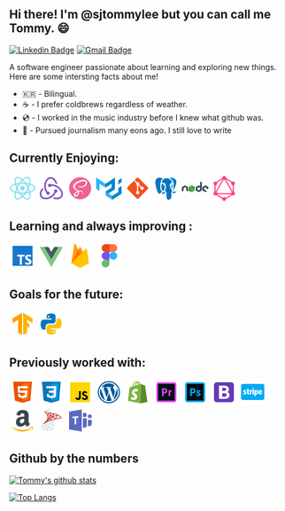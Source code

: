 ## Hi there! I'm @sjtommylee but you can call me Tommy. 😄

[![Linkedin Badge](https://img.shields.io/badge/-LinkedIn-blue?style=flat-square&logo=Linkedin&logoColor=white&link=https://www.linkedin.com/in/sjtommylee//)](https://www.linkedin.com/in/sjtommylee//)
[![Gmail Badge](https://img.shields.io/badge/-Gmail-d14836?style=flat-square&logo=Gmail&logoColor=white&link=mailto:sjtommylee@gmail.com)](mailto:sjtommylee@gmail.com)

A software engineer passionate about learning and exploring new things.
Here are some intersting facts about me!

- 🇰🇷 - Bilingual.
- ☕️ - I prefer coldbrews regardless of weather.
- 💿 - I worked in the music industry before I knew what github was.
- 📝 - Pursued journalism many eons ago. I still love to write

## Currently Enjoying:

<a href="https://reactjs.org/" title="React"> <img alt="" src="assets/icons8-react-native-48.png" /></a>
<a href="https://redux.js.org/" title="React"> <img alt="" src="assets/icons8-redux-48.png" /></a>
<a href="https://sass-lang.com/" title="React"> <img alt="" src="assets/icons8-sass-avatar-48.png" /></a>
<a href="https://material-ui.com/" title="React"> <img alt="" src="assets/icons8-material-ui-48.png" /></a>
<a href="https://git-scm.com/" title="React"> <img alt="" src="assets/icons8-git-48.png" /></a>
<a href="https://www.postgresql.org/docs/" title="React"> <img alt="" src="assets/icons8-postgresql-48.png" /></a>
<a href="https://nodejs.org/en/" title="React"> <img alt="" src="assets/icons8-nodejs-48.png" /></a>
<a href="https://graphql.org/" title="React"> <img alt="" src="assets/icons8-graphql-48.png" /></a>

## Learning and always improving :

<a href="https://www.typescriptlang.org/docs/" title="React"> <img alt="" src="assets/icons8-typescript-48.png" /></a>
<a href="https://vuejs.org/" title="React"> <img alt="" src="assets/icons8-vue-js-48.png" /></a>
<a href="https://firebase.google.com/" title="React"> <img alt="" src="assets/icons8-firebase-48.png" /></a>
<a href="https://www.figma.com/" title="React"> <img alt="" src="assets/icons8-figma-48.png" /></a>

## Goals for the future:

<a href="https://www.tensorflow.org/js" title="React"> <img alt="" src="assets/icons8-tensorflow-48.png" /></a>
<a href="https://docs.python.org/3/" title="React"> <img alt="" src="assets/icons8-python-48.png" /></a>

## Previously worked with:

<a href="https://developer.mozilla.org/en-US/docs/Web/Guide/HTML/HTML5" title="React"> <img alt="" src="assets/icons8-html-5-48.png" /></a>
<a href="https://www.w3schools.com/css/" title="React"> <img alt="" src="assets/icons8-css3-48.png" /></a>
<a href="https://www.javascript.com/" title="React"> <img alt="" src="assets/icons8-javascript-48.png" /></a>
<a href="https://wordpress.com/" title="React"> <img alt="" src="assets/icons8-wordpress-48.png" /></a>
<a href="https://www.shopify.com/" title="React"> <img alt="" src="assets/icons8-shopify-48.png" /></a>
<a href="https://www.adobe.com/" title="React"> <img alt="" src="assets/icons8-adobe-premiere-pro-48.png" /></a>
<a href="https://www.adobe.com/" title="React"> <img alt="" src="assets/icons8-adobe-photoshop-48.png" /></a>
<a href="https://getbootstrap.com/" title="React"> <img alt="" src="assets/icons8-bootstrap-48.png" /></a>
<a href="https://stripe.com/" title="React"> <img alt="" src="assets/icons8-stripe-48.png" /></a>
<a href="https://sellercentral.amazon.com/" title="React"> <img alt="" src="assets/icons8-amazon-48.png" /></a>
<a href="https://www.microsoft.com/en-us/sql-server/sql-server-downloads" title="React"> <img alt="" src="assets/icons8-microsoft-sql-server-48.png" /></a>
<a href="https://www.office.com/" title="React"> <img alt="" src="assets/icons8-microsoft-teams-48.png" /></a>

## Github by the numbers

[![Tommy's github stats](https://github-readme-stats.vercel.app/api?username=sjtommylee&show_icons=true&hide=contribs,issues,stars)](https://github.com/sjtommylee)

[![Top Langs](https://github-readme-stats.vercel.app/api/top-langs/?username=sjtommylee&layout=compact)](https://github.com/sjtommylee)

<!--
**sjtommylee/sjtommylee** is a ✨ _special_ ✨ repository because its `README.md` (this file) appears on your GitHub profile.

Here are some ideas to get you started:

- 🔭 I’m currently working on ...
- 🌱 I’m currently learning ...
- 👯 I’m looking to collaborate on ...
- 🤔 I’m looking for help with ...
- 💬 Ask me about ...
- 📫 How to reach me: ...
- 😄 Pronouns: ...
- ⚡ Fun fact: ...
-->
